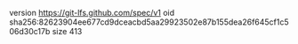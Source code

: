 version https://git-lfs.github.com/spec/v1
oid sha256:82623904ee677cd9dceacbd5aa29923502e87b155dea26f645cf1c506d30c17b
size 413
